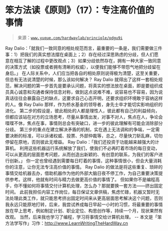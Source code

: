 # 笨方法读《原则》（17）：专注高价值的事情

> 来源：[`www.yuque.com/hardwaylab/principle/pdgu9i`](https://www.yuque.com/hardwaylab/principle/pdgu9i)

<ne-p id="766796045fbe0ed7f9c3e7bbc3e66b85_p_2" data-lake-id="766796045fbe0ed7f9c3e7bbc3e66b85_p_2"><ne-text id="u342b171a" ne-bold="true">Ray Dalio：「就我们一致同意的相处规范而言，最重要的一条是，我们需要做三件事：1）把我们的真实想法摆在桌面上；2）存在经过深思熟虑的分歧，但人们愿意在相互了解的过程中更改观点；3）如果分歧依然存在，拥有一种大家一致同意的决策方式（如投票或者拥有清晰的权威），以便我们能够不带怨气地把分歧留在身后。」</ne-text></ne-p> <ne-p id="1cf44e38b3e579123ae4ea1f6a3b37b9_p_4" data-lake-id="1cf44e38b3e579123ae4ea1f6a3b37b9_p_4"><ne-text id="ueb28973c">在人际关系中，人们应当把各自的相处原则说得极为清楚，这至关重要，但总有无法说清楚的时候，那么该如何解决？</ne-text></ne-p> <ne-p id="e9716c3205d38934f760e9f67e335637_p_6" data-lake-id="e9716c3205d38934f760e9f67e335637_p_6"><ne-text id="ue3f1ddbf">Ray Dalio 就得出了这样一套相处规范，解决问题的第一步首先是要承认问题，将真实的想法放在桌面，即是要组织成员真心诚意和沟通者保持信息对称，做到这点说难不难，说容易也不容易，因为说真话往往会暴露自己的缺点，这要求自己心态开明，还要求组织环境敢于容纳这样的人。像 Ray Dalio 那样，作为桥水基金的领导者，身先士卒才能切实影响组织的进化。</ne-text></ne-p> <ne-p id="b7b2ed319ce0fb3f6d220e4237e50122_p_8" data-lake-id="b7b2ed319ce0fb3f6d220e4237e50122_p_8"><ne-text id="u0344b789">第二步的假设是，彼此相处的人都是理性人，彼此都有自己的利益倾向，但都应该站在对方的立场思考，尽量从事情出发，对事不对人，焦点在人，争论会喋喋不休，焦点在事，事情则总会有突破口，进一步的彼此理解有可能会消除部分分歧。</ne-text></ne-p> <ne-p id="68c61cf082a31a55701def813f4cc1a7_p_10" data-lake-id="68c61cf082a31a55701def813f4cc1a7_p_10"><ne-text id="u05a618d7">第三步的重点在建立解决矛盾的机制，实在遇上无法调和的争端，一定需要决断的标准，可以诉诸权威、投票、外部仲裁等，总之，尽量快刀斩乱麻，切勿停留在原地，否则彼此无增益。</ne-text></ne-p> <ne-p id="b9ac206547c6e0ff6e392f6c1310dcc1_p_12" data-lake-id="b9ac206547c6e0ff6e392f6c1310dcc1_p_12"><ne-text id="u4f9b5828" ne-bold="true">Ray Dalio：「我们还投资于功能越来越强大的计算机。 利用这些机器运行系统解放了我们，使我们不必再盯着市场的每日变动，可以从更高的层面思考问题，从而创造出新颖的、有创意的联系，为我们的客户进行创新。」</ne-text></ne-p> <ne-p id="d9e14341028a09bc5e624291683c91b7_p_14" data-lake-id="d9e14341028a09bc5e624291683c91b7_p_14"><ne-text id="ubf013e6f">你一定也曾经遇到需要每日盯着的事情，这种事情很小，但会大量消耗你的注意，让你无法专注高价值的事情。</ne-text></ne-p> <ne-p id="5d741d4312901f4e3ce27022457121ef_p_16" data-lake-id="5d741d4312901f4e3ce27022457121ef_p_16"><ne-text id="u30f71e73">Ray Dalio 的做法是将这些重复、琐碎的事情交给机器去办，借助机器作为他的外部大脑日夜不停工作，为自己重要决策提供参考。这样，他就有时间与精力去做更高价值的事情了。</ne-text></ne-p> <ne-p id="739ccdb4526672bb862c294cb180c604" data-lake-id="739ccdb4526672bb862c294cb180c604"><ne-text id="u49e36b20">但如果你不是编程高手，你不懂如何将事情交付计算机处理，怎么办？那就要换一套方法——挤出固定时间。</ne-text></ne-p> <ne-p id="b02eb48c9ad627e3666d543be86420b2_p_18" data-lake-id="b02eb48c9ad627e3666d543be86420b2_p_18"><ne-text id="u83977536">此前我担任内容工作岗位，每日保证文章供稿，焦虑忙碌，机器又暂时无法处理此类工作，就只能思考挤出固定时间来从更高层面思考解决这个问题，否则我永远只能原地打转，后来，我尝试养成每日早起一小时的习惯，将最重要的事情放在早上思考，例如制定计划、职业定位、构思创作等，持续一个月，现状果然有改观。</ne-text></ne-p> <ne-p id="54d9b67d7665224e3339774a715688a3_p_20" data-lake-id="54d9b67d7665224e3339774a715688a3_p_20"><ne-text id="ue163f145">当然，后来我也学习了编程，学习将事情交给计算机处理。</ne-text></ne-p> <ne-p id="2b88a52ac6caf8988cbb260497d50692_p_22" data-lake-id="2b88a52ac6caf8988cbb260497d50692_p_22"><ne-text id="u6b9328d8">--</ne-text></ne-p> <ne-p id="98dba69df4aecf78511d5166428368c0_p_24" data-lake-id="98dba69df4aecf78511d5166428368c0_p_24"><ne-text id="u40b781a2">本文是「笨方法学写作」习作：</ne-text>[<ne-text id="ucf969a5e">http://www.LearnWritingTheHardWay.cn</ne-text>](http://www.LearnWritingTheHardWay.cn)</ne-p>